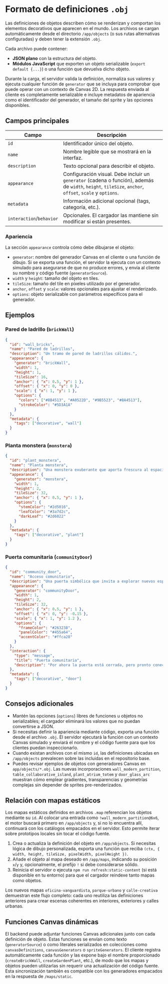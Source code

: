 # Formato de definiciones `.obj`

Las definiciones de objetos describen cómo se renderizan y comportan los elementos decorativos que aparecen en el mundo. Los archivos se cargan automáticamente desde el directorio `/app/objects` (o sus rutas alternativas configuradas) y deben tener la extensión `.obj`.

Cada archivo puede contener:

- **JSON plano** con la estructura del objeto.
- **Módulos JavaScript** que exporten un objeto serializable (`export default {...}`) o una función que devuelva dicho objeto.

Durante la carga, el servidor valida la definición, normaliza sus valores y ejecuta cualquier función de `generator` que se incluya para comprobar que puede operar con un contexto de Canvas 2D. La respuesta enviada al cliente es completamente serializable e incluye metadatos de apariencia como el identificador del generador, el tamaño del sprite y las opciones disponibles.

## Campos principales

| Campo               | Descripción |
|---------------------|-------------|
| `id`                | Identificador único del objeto. |
| `name`              | Nombre legible que se mostrará en la interfaz. |
| `description`       | Texto opcional para describir el objeto. |
| `appearance`        | Configuración visual. Debe incluir un `generator` (cadena o función), además de `width`, `height`, `tileSize`, `anchor`, `offset`, `scale` y `options`. |
| `metadata`          | Información adicional opcional (tags, categoría, etc.). |
| `interaction`/`behavior` | Opcionales. El cargador las mantiene sin modificar si están presentes. |

### Apariencia

La sección `appearance` controla cómo debe dibujarse el objeto:

- `generator`: nombre del generador Canvas en el cliente o una función de dibujo. Si se exporta una función, el servidor la ejecuta con un contexto simulado para asegurarse de que no produce errores, y envía al cliente su nombre y código fuente (`generatorSource`).
- `width` y `height`: tamaño del objeto en tiles.
- `tileSize`: tamaño del tile en píxeles utilizado por el generador.
- `anchor`, `offset` y `scale`: valores opcionales para ajustar el renderizado.
- `options`: objeto serializable con parámetros específicos para el generador.

## Ejemplos

### Pared de ladrillo (`brickWall`)

```json
{
  "id": "wall_bricks",
  "name": "Pared de ladrillos",
  "description": "Un tramo de pared de ladrillos cálidos.",
  "appearance": {
    "generator": "brickWall",
    "width": 1,
    "height": 1,
    "tileSize": 16,
    "anchor": { "x": 0.5, "y": 1 },
    "offset": { "x": 0, "y": 0 },
    "scale": { "x": 1, "y": 1 },
    "options": {
      "colors": ["#8B4513", "#A0522D", "#9B5523", "#8A4513"],
      "strokeColor": "#5D3A1A"
    }
  },
  "metadata": {
    "tags": ["decorative", "wall"]
  }
}
```

### Planta monstera (`monstera`)

```json
{
  "id": "plant_monstera",
  "name": "Planta monstera",
  "description": "Una monstera exuberante que aporta frescura al espacio.",
  "appearance": {
    "generator": "monstera",
    "width": 1,
    "height": 2,
    "tileSize": 32,
    "anchor": { "x": 0.5, "y": 1 },
    "options": {
      "stemColor": "#2d5016",
      "leafColor": "#3a7d2c",
      "darkLeaf": "#2d6022"
    }
  },
  "metadata": {
    "tags": ["decorative", "plant"]
  }
}
```

### Puerta comunitaria (`communityDoor`)

```json
{
  "id": "community_door",
  "name": "Acceso comunitario",
  "description": "Una puerta simbólica que invita a explorar nuevos espacios.",
  "appearance": {
    "generator": "communityDoor",
    "width": 1,
    "height": 2,
    "tileSize": 32,
    "anchor": { "x": 0.5, "y": 1 },
    "offset": { "x": 0, "y": -0.15 },
    "scale": { "x": 1, "y": 1.2 },
    "options": {
      "frameColor": "#263238",
      "panelColor": "#455a64",
      "accentColor": "#ffca28"
    }
  },
  "interaction": {
    "type": "message",
    "title": "Puerta comunitaria",
    "description": "Por ahora la puerta está cerrada, pero pronto conectará con nuevas aventuras."
  },
  "metadata": {
    "tags": ["decorative", "door"]
  }
}
```

## Consejos adicionales

- Mantén las opciones (`options`) libres de funciones u objetos no serializables; el cargador eliminará los valores que no puedan convertirse a JSON.
- Si necesitas definir la apariencia mediante código, exporta una función desde el archivo `.obj`. El servidor ejecutará la función con un contexto Canvas simulado y enviará el nombre y el código fuente para que los clientes puedan inspeccionarlo.
- Cuando existan archivos con el mismo `id`, las definiciones ubicadas en `/app/objects` prevalecen sobre las incluidas en el repositorio base.
- Puedes revisar ejemplos de objetos con generadores Canvas en `app/objects/*.obj`. Las nuevas incorporaciones `wall_modern_partition`, `table_collaborative_island`, `plant_atrium_totem` y `door_glass_arc` muestran cómo emplear gradientes, transparencias y geometrías complejas sin depender de sprites pre-renderizados.

## Relación con mapas estáticos

Los mapas estáticos definidos en archivos `.map` referencian los objetos mediante su `id`. Al colocar una entrada como `!wall_modern_partition@6x6`, el motor buscará primero en `/app/objects` y, si no lo encuentra allí, continuará con los catálogos empacados en el servidor. Esto permite iterar sobre prototipos locales sin tocar el código fuente.

1. Crea o actualiza la definición del objeto en `/app/objects`. Si necesitas lógica de dibujo personalizada, exporta una función que reciba `(ctx, { width, height, tileSize, pixelWidth, pixelHeight })`.
2. Añade el objeto al mapa deseado en `/app/maps`, indicando su posición `x`/`y` y, opcionalmente, el prefijo `!` si debe considerarse sólido.
3. Reinicia el servidor o ejecuta `npm run refresh:static-content` (si está disponible en tu entorno) para que el cargador reindexe tanto mapas como objetos.

Los nuevos mapas `oficina-vanguardista`, `parque-urbano` y `calle-creativa` demuestran este flujo completo: cada uno reutiliza las definiciones anteriores para crear escenas coherentes en interiores, exteriores y calles urbanas.

## Funciones Canvas dinámicas

El backend puede adjuntar funciones Canvas adicionales junto con cada definición de objeto. Estas funciones se envían como texto (`generatorSource`) o como literales serializados en colecciones como `canvasDefinitions`, `canvasGenerators` o `spriteGenerators`. El cliente registra automáticamente cada función y las expone bajo el nombre proporcionado (`createBrickWall`, `createGardenPlant`, etc.), de modo que los mapas y objetos pueden utilizarlas sin requerir una actualización del código fuente. Esta sincronización también es compatible con los generadores empacados en la respuesta de `/maps/static`.
